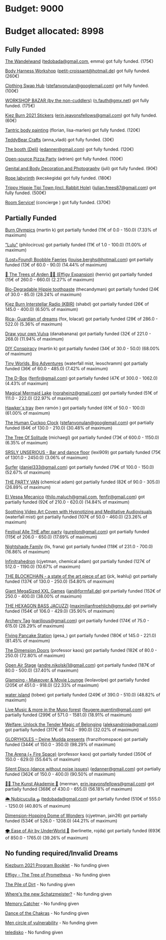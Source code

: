 # Budget: 9000 

# Budget allocated: 8998 
 
## Fully Funded 
[The Wandelwand](https://kiezburn.dreams.wtf/kb21/60cce3349cbf16002c5b7cad) (tedobada@gmail.com, emma) got fully funded. (175€) 
 
[Body Harness Workshop](https://kiezburn.dreams.wtf/kb21/60c8539bc4f39f002c95efc7) (petit-croissant@hotmail.de) got fully funded. (260€) 
 
[Clothing Swap Hub](https://kiezburn.dreams.wtf/kb21/60c9094d551867002ccd8fac) (stefanvonulan@googlemail.com) got fully funded. (100€) 
 
[WORKSHOP BAZAR (by the non-cuddlers)](https://kiezburn.dreams.wtf/kb21/60cc633c9cbf16002c5b7aa3) (n.fauth@gmx.net) got fully funded. (175€) 
 
[Kiez Burn 2021 Stickers](https://kiezburn.dreams.wtf/kb21/60c7ab89c4f39f002c95ef9f) (erin.jeavonsfellows@gmail.com) got fully funded. (60€) 
 
[Tantric body painting](https://kiezburn.dreams.wtf/kb21/60cb72b19cbf16002c5b795e) (florian, lisa-marlen) got fully funded. (120€) 
 
[TeddyBear Crafts](https://kiezburn.dreams.wtf/kb21/60cc59f49cbf16002c5b7a5d) (anna_vladi) got fully funded. (30€) 
 
[The booth (Deli)](https://kiezburn.dreams.wtf/kb21/60be4a25d59149002c77e9e5) (edanner@gmail.com) got fully funded. (120€) 
 
[Open-source Pizza Party](https://kiezburn.dreams.wtf/kb21/60cc6bb29cbf16002c5b7ae6) (adrien) got fully funded. (100€) 
 
[Genital and Body Decoration and Photography](https://kiezburn.dreams.wtf/kb21/60ccde7a9cbf16002c5b7c91) (juli) got fully funded. (90€) 
 
[Rope labyrinth](https://kiezburn.dreams.wtf/kb21/60cceb2e9cbf16002c5b7cb8) (kecskegida) got fully funded. (180€) 
 
[Trippy Hippie Tipi Town (incl. Rabbit Hole)](https://kiezburn.dreams.wtf/kb21/60c10592949852002d730c8e) (julian.frees87@gmail.com) got fully funded. (500€) 
 
[Room Service!](https://kiezburn.dreams.wtf/kb21/60c72fe0949852002d730e84) (concierge ) got fully funded. (370€) 
 
## Partially Funded 
[Burn Olympics](https://kiezburn.dreams.wtf/kb21/60ccaba49cbf16002c5b7bf6) (martin k) got partially funded (11€ of 0.0 - 150.0) (7.33% of maximum) 
 
["Lulu"](https://kiezburn.dreams.wtf/kb21/60c23bb6949852002d730cf7) (philocircus) got partially funded (11€ of 1.0 - 100.0) (11.00% of maximum) 
 
[(Lost+Found) Boobble Faeries](https://kiezburn.dreams.wtf/kb21/60cc8c0c9cbf16002c5b7bbf) (louise.berghs@hotmail.com) got partially funded (13€ of 60.0 - 90.0) (14.44% of maximum) 
 
[🌳 The Trees of Arden 🌲🌴 (Effigy Expansion)](https://kiezburn.dreams.wtf/kb21/60ccb6929cbf16002c5b7c2a) (henrix) got partially funded (15€ of 260.0 - 660.0) (2.27% of maximum) 
 
[Bio-Degradable Hippie toothpaste](https://kiezburn.dreams.wtf/kb21/60cc847f9cbf16002c5b7b85) (thecandyman) got partially funded (24€ of 30.0 - 85.0) (28.24% of maximum) 
 
[Kiez Burn Interstellar Radio (KBIR)](https://kiezburn.dreams.wtf/kb21/6082c63fb9d235002c681086) (shabd) got partially funded (26€ of 145.0 - 400.0) (6.50% of maximum) 
 
[Rica- Guardian of dreams](https://kiezburn.dreams.wtf/kb21/60b7cfe6686280002df163bf) (fox, lolacat) got partially funded (28€ of 286.0 - 522.0) (5.36% of maximum) 
 
[Draw your own Vulva](https://kiezburn.dreams.wtf/kb21/60c9fa58551867002ccd8fef) (danabanana) got partially funded (32€ of 221.0 - 268.0) (11.94% of maximum) 
 
[DIY Conspiracy](https://kiezburn.dreams.wtf/kb21/60ccae429cbf16002c5b7c04) (martin k) got partially funded (34€ of 30.0 - 50.0) (68.00% of maximum) 
 
[Tiny Worlds, Big Adventures](https://kiezburn.dreams.wtf/kb21/60bd32bee5444a002cba7536) (waterfall mist, leoschramm) got partially funded (36€ of 60.0 - 485.0) (7.42% of maximum) 
 
[The D-Box](https://kiezburn.dreams.wtf/kb21/60c8c180551867002ccd8f56) (fenfir@gmail.com) got partially funded (47€ of 300.0 - 1062.0) (4.43% of maximum) 
 
[Magical Mermaid Lake](https://kiezburn.dreams.wtf/kb21/60cb002f551867002ccd9126) (noraheinz@gmail.com) got partially funded (51€ of 111.0 - 222.0) (22.97% of maximum) 
 
[Hawker´s tray](https://kiezburn.dreams.wtf/kb21/60cd09259cbf16002c5b7d64) (ben ramón ) got partially funded (61€ of 50.0 - 100.0) (61.00% of maximum) 
 
[The Human Cuckoo Clock](https://kiezburn.dreams.wtf/kb21/60cc4a8b9cbf16002c5b7a16) (stefanvonulan@googlemail.com) got partially funded (64€ of 130.0 - 210.0) (30.48% of maximum) 
 
[The Tree Of Solitude](https://kiezburn.dreams.wtf/kb21/60cb6daa9cbf16002c5b793a) (michaegl) got partially funded (73€ of 600.0 - 1150.0) (6.35% of maximum) 
 
[SRSLY UNSERIOUS - Bar and dance floor](https://kiezburn.dreams.wtf/kb21/60cc8d2a9cbf16002c5b7bc3) (lexi909) got partially funded (75€ of 1301.0 - 2450.0) (3.06% of maximum) 
 
[Surfer](https://kiezburn.dreams.wtf/kb21/60c9aed9551867002ccd8fcb) (daniel333@gmail.com) got partially funded (79€ of 100.0 - 150.0) (52.67% of maximum) 
 
[THE PARTY VAN](https://kiezburn.dreams.wtf/kb21/60cbc0749cbf16002c5b79e8) (chemical adam) got partially funded (82€ of 90.0 - 305.0) (26.89% of maximum) 
 
[El Vespa Mecanico](https://kiezburn.dreams.wtf/kb21/60be0f0ad59149002c77e9b4) (thilo.maluch@gmail.com, fenfir@gmail.com) got partially funded (92€ of 210.0 - 620.0) (14.84% of maximum) 
 
[Soothing Video Art Coven with Hypnotizing and Meditative Audiovisuals](https://kiezburn.dreams.wtf/kb21/60bdaff8e5444a002cba75e1) (waterfall mist) got partially funded (107€ of 50.0 - 460.0) (23.26% of maximum) 
 
[Festival Alle THE after party](https://kiezburn.dreams.wtf/kb21/60bf976059fea8002c781067) (gureilon@gmail.com) got partially funded (115€ of 206.0 - 650.0) (17.69% of maximum) 
 
[Nightshade Family](https://kiezburn.dreams.wtf/kb21/60cc44ba9cbf16002c5b7a0b) (lis, frana) got partially funded (118€ of 231.0 - 700.0) (16.86% of maximum) 
 
[Infinitrahedron](https://kiezburn.dreams.wtf/kb21/60cb979e9cbf16002c5b797d) (cjyetman, chemical adam) got partially funded (127€ of 512.0 - 1190.0) (10.67% of maximum) 
 
[THE BLOCKCHAIN - a state of the art piece of art](https://kiezburn.dreams.wtf/kb21/60c734a2949852002d730e88) (jck, leahluj) got partially funded (137€ of 130.0 - 250.0) (54.80% of maximum) 
 
[Giant MegaSized XXL Games](https://kiezburn.dreams.wtf/kb21/60ccf87d9cbf16002c5b7d3c) (jan@formfall.de) got partially funded (152€ of 250.0 - 400.0) (38.00% of maximum) 
 
[THE HEXAGON BASS JACUZZI](https://kiezburn.dreams.wtf/kb21/60cc75079cbf16002c5b7b62) (maximilianfroehlich@gmx.de) got partially funded (154€ of 106.0 - 429.0) (35.90% of maximum) 
 
[Archery Tag](https://kiezburn.dreams.wtf/kb21/60bb92bee5444a002cba7475) (parilious@gmail.com) got partially funded (174€ of 75.0 - 615.0) (28.29% of maximum) 
 
[Flying Pancake Station](https://kiezburn.dreams.wtf/kb21/60b66dc8686280002df16384) (gesa_) got partially funded (180€ of 145.0 - 221.0) (81.45% of maximum) 
 
[The Dimension Doors](https://kiezburn.dreams.wtf/kb21/60bd2c90e5444a002cba7522) (professor kaos) got partially funded (182€ of 80.0 - 250.0) (72.80% of maximum) 
 
[Open Air Stage](https://kiezburn.dreams.wtf/kb21/60be4fd9d59149002c77e9f1) (andre.nikolski1@gmail.com) got partially funded (187€ of 80.0 - 500.0) (37.40% of maximum) 
 
[Glamping - Makeover & Movie Lounge](https://kiezburn.dreams.wtf/kb21/60cc5f3d9cbf16002c5b7a92) (leolavolpe) got partially funded (205€ of 451.0 - 918.0) (22.33% of maximum) 
 
[water island](https://kiezburn.dreams.wtf/kb21/60c7a349c4f39f002c95ef95) (tobee) got partially funded (249€ of 390.0 - 510.0) (48.82% of maximum) 
 
[Live Music & more in the Muso forest](https://kiezburn.dreams.wtf/kb21/60cc9d3e9cbf16002c5b7bdf) (feugere.quentin@gmail.com) got partially funded (299€ of 571.0 - 1581.0) (18.91% of maximum) 
 
[Welfare: Unlock the Tender Magic of Belonging](https://kiezburn.dreams.wtf/kb21/60ca18ea551867002ccd9011) (aleksandrinia@gmail.com) got partially funded (317€ of 114.0 - 990.0) (32.02% of maximum) 
 
[GLORYHOLES – Deine Mudda presents](https://kiezburn.dreams.wtf/kb21/60d182e6463d4e002c31e408) (franzifromspace) got partially funded (344€ of 150.0 - 350.0) (98.29% of maximum) 
 
[The Arena (+ Fire Space)](https://kiezburn.dreams.wtf/kb21/605112ac4e7fb0002cf5a0f6) (professor kaos) got partially funded (350€ of 150.0 - 629.0) (55.64% of maximum) 
 
[Silent Disco (dance without noise issues)](https://kiezburn.dreams.wtf/kb21/60be3cddd59149002c77e9d5) (edanner@gmail.com) got partially funded (362€ of 150.0 - 400.0) (90.50% of maximum) 
 
[🧑‍🎨 The Kunst Akademie 🎨](https://kiezburn.dreams.wtf/kb21/60c74014949852002d730ea6) (merman, erin.jeavonsfellows@gmail.com) got partially funded (368€ of 430.0 - 655.0) (56.18% of maximum) 
 
[🌥 Nubicuculia ௐ](https://kiezburn.dreams.wtf/kb21/60c79118c4f39f002c95ef85) (tedobada@gmail.com) got partially funded (510€ of 555.0 - 1250.0) (40.80% of maximum) 
 
[Dimension-Hopping Dome of Wonders](https://kiezburn.dreams.wtf/kb21/60ca1fc7551867002ccd902f) (cjyetman, jain26) got partially funded (534€ of 526.0 - 1208.0) (44.21% of maximum) 
 
[🌪️ Ease of Air by UnderWorld 💫](https://kiezburn.dreams.wtf/kb21/60bcb8d4e5444a002cba7482) (berlinette, rojda) got partially funded (693€ of 850.0 - 1765.0) (39.26% of maximum) 
 
## No funding required/Invalid Dreams 
[Kiezburn 2021 Program Booklet](https://kiezburn.dreams.wtf/kb21/60c2783f949852002d730d10) - No funding given 
 
[Effigy - The Tree of Prometheus](https://kiezburn.dreams.wtf/kb21/60d1b29d463d4e002c31e468) - No funding given 
 
[The Pile of Dirt](https://kiezburn.dreams.wtf/kb21/60673a006f20ca002c604053) - No funding given 
 
[Where's the new Schatzmeister?](https://kiezburn.dreams.wtf/kb21/60c27e54949852002d730d11) - No funding given 
 
[Memory Catcher](https://kiezburn.dreams.wtf/kb21/60cb948d9cbf16002c5b797a) - No funding given 
 
[Dance of the Chakras](https://kiezburn.dreams.wtf/kb21/60cad9eb551867002ccd9112) - No funding given 
 
[Men circle of vulnerability](https://kiezburn.dreams.wtf/kb21/60b90e48686280002df16419) - No funding given 
 
[teledisko](https://kiezburn.dreams.wtf/kb21/60c73f92949852002d730ea1) - No funding given 
 
